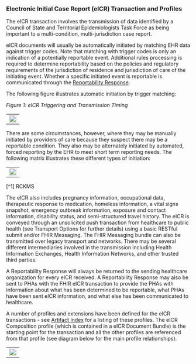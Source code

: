 ### Electronic Initial Case Report (eICR) Transaction and Profiles

The eICR transaction involves the transmission of data identified by a Council of State and Territorial Epidemiologists Task Force as being important to a multi-condition, multi-jurisdiction case report.

eICR documents will usually be automatically initiated by matching EHR data against trigger codes. Note that matching with trigger codes is only an indication of a potentially reportable event. Additional rules processing is required to determine reportability based on the policies and regulatory requirements of the jurisdiction of residence and jurisdiction of care of the initiating event. Whether a specific initiated event is reportable is communicated through the [Reportability Response](reportability_response_narrative_guidance.html).

The following figure illustrates automatic initiation by trigger matching:

*Figure 1: eICR Triggering and Transmission Timing*
<table><tr><td><img src="eICR Triggering and Transmission Guidance.jpg" style="width:100%;" caption="Figure 1: eICR Triggering and Transmission Timing" /></td></tr></table>
There are some circumstances, however, where they may be manually initiated by providers of care because they suspect there may be a reportable condition. They also may be alternately initiated by automated, forced reporting by the EHR to meet short term reporting needs. The following matrix illustrates these different types of initiation:

<table><tr><td><img src="InitiationTypeTable.jpg" style="width:100%;"/></td></tr></table>
[^1] RCKMS

The eICR also includes pregnancy information, occupational data, therapeutic response to medication, homeless information, a vital signs snapshot, emergency outbreak information, exposure and contact information, disability status, and semi-structured travel history. The eICR is conveyed through an unsolicited push transaction from healthcare to public health (see Transport Options for further details) using a basic RESTful submit and/or FHIR Messaging. The FHIR Messaging bundle can also be transmitted over legacy transport and networks. There may be several different intermediaries involved in the transmission including Health Information Exchanges, Health Information Networks, and other trusted third parties.

A Reportability Response will always be returned to the sending healthcare organization for every eICR received. A Reportability Response may also be sent to PHAs with the FHIR eICR transaction to provide the PHAs with information about what has been determined to be reportable, what PHAs have been sent eICR information, and what else has been communicated to healthcare.

A number of profiles and extensions have been defined for the eICR transactions - see [Artifact Index](artifacts.html) for a listing of these profiles. The eICR Composition profile (which is contained in a eICR Document Bundle) is the starting point for the transaction and all the other profiles are referenced from that profile (see diagram below for the main profile relationships).

<table><tr><td><img src="FHIR eICR Profile Hierarchy.png" style="width:100%;" /></td></tr></table>

[^1]: RCKMS: [Reportable Conditions Knowledge Management System (RCKMS)](https://www.rckms.org/)
